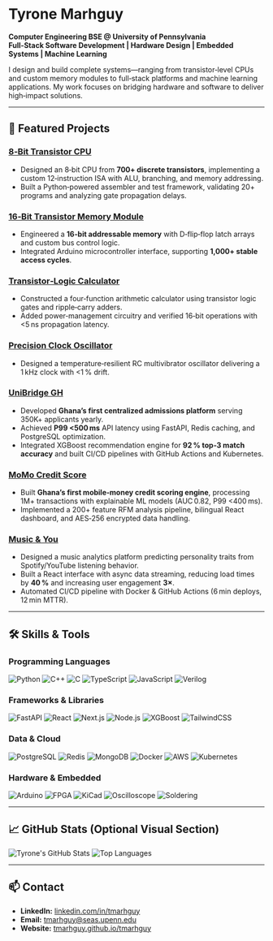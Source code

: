 # Tyrone Marhguy

**Computer Engineering BSE @ University of Pennsylvania**  
**Full‑Stack Software Development | Hardware Design | Embedded Systems | Machine Learning**

I design and build complete systems—ranging from transistor‑level CPUs and custom memory modules to full‑stack platforms and machine learning applications. My work focuses on bridging hardware and software to deliver high‑impact solutions.

---

## 🚀 Featured Projects

### [8‑Bit Transistor CPU](https://github.com/tmarhguy/cpu)
- Designed an 8‑bit CPU from **700+ discrete transistors**, implementing a custom 12‑instruction ISA with ALU, branching, and memory addressing.
- Built a Python‑powered assembler and test framework, validating 20+ programs and analyzing gate propagation delays.

### [16‑Bit Transistor Memory Module](https://github.com/tmarhguy/memory-drive)
- Engineered a **16‑bit addressable memory** with D‑flip‑flop latch arrays and custom bus control logic.
- Integrated Arduino microcontroller interface, supporting **1,000+ stable access cycles**.

### [Transistor‑Logic Calculator](https://github.com/tmarhguy/custom-calculator)
- Constructed a four‑function arithmetic calculator using transistor logic gates and ripple‑carry adders.
- Added power‑management circuitry and verified 16‑bit operations with <5 ns propagation latency.

### [Precision Clock Oscillator](https://github.com/tmarhguy/custom-clock)
- Designed a temperature‑resilient RC multivibrator oscillator delivering a 1 kHz clock with <1 % drift.

### [UniBridge GH](https://github.com/tmarhguy/unibridgeGhana)
- Developed **Ghana’s first centralized admissions platform** serving 350K+ applicants yearly.  
- Achieved **P99 <500 ms** API latency using FastAPI, Redis caching, and PostgreSQL optimization.  
- Integrated XGBoost recommendation engine for **92 % top‑3 match accuracy** and built CI/CD pipelines with GitHub Actions and Kubernetes.

### [MoMo Credit Score](https://github.com/tmarhguy/momo-credit-score)
- Built **Ghana’s first mobile‑money credit scoring engine**, processing 1M+ transactions with explainable ML models (AUC 0.82, P99 <400 ms).  
- Implemented a 200+ feature RFM analysis pipeline, bilingual React dashboard, and AES‑256 encrypted data handling.

### [Music & You](https://github.com/tmarhguy/music-and-you)
- Designed a music analytics platform predicting personality traits from Spotify/YouTube listening behavior.  
- Built a React interface with async data streaming, reducing load times by **40 %** and increasing user engagement **3×**.  
- Automated CI/CD pipeline with Docker & GitHub Actions (6 min deploys, 12 min MTTR).

---

## 🛠 Skills & Tools

### Programming Languages
![Python](https://img.shields.io/badge/-Python-3776AB?style=flat&logo=python&logoColor=white)
![C++](https://img.shields.io/badge/-C++-00599C?style=flat&logo=cplusplus&logoColor=white)
![C](https://img.shields.io/badge/-C-A8B9CC?style=flat&logo=c&logoColor=white)
![TypeScript](https://img.shields.io/badge/-TypeScript-3178C6?style=flat&logo=typescript&logoColor=white)
![JavaScript](https://img.shields.io/badge/-JavaScript-F7DF1E?style=flat&logo=javascript&logoColor=black)
![Verilog](https://img.shields.io/badge/-Verilog-000000?style=flat&logoColor=white)

### Frameworks & Libraries
![FastAPI](https://img.shields.io/badge/-FastAPI-009688?style=flat&logo=fastapi&logoColor=white)
![React](https://img.shields.io/badge/-React-61DAFB?style=flat&logo=react&logoColor=black)
![Next.js](https://img.shields.io/badge/-Next.js-000000?style=flat&logo=nextdotjs&logoColor=white)
![Node.js](https://img.shields.io/badge/-Node.js-339933?style=flat&logo=node.js&logoColor=white)
![XGBoost](https://img.shields.io/badge/-XGBoost-0095D5?style=flat&logoColor=white)
![TailwindCSS](https://img.shields.io/badge/-TailwindCSS-38B2AC?style=flat&logo=tailwind-css&logoColor=white)

### Data & Cloud
![PostgreSQL](https://img.shields.io/badge/-PostgreSQL-336791?style=flat&logo=postgresql&logoColor=white)
![Redis](https://img.shields.io/badge/-Redis-DC382D?style=flat&logo=redis&logoColor=white)
![MongoDB](https://img.shields.io/badge/-MongoDB-47A248?style=flat&logo=mongodb&logoColor=white)
![Docker](https://img.shields.io/badge/-Docker-2496ED?style=flat&logo=docker&logoColor=white)
![AWS](https://img.shields.io/badge/-AWS-232F3E?style=flat&logo=amazon-aws&logoColor=white)
![Kubernetes](https://img.shields.io/badge/-Kubernetes-326CE5?style=flat&logo=kubernetes&logoColor=white)

### Hardware & Embedded
![Arduino](https://img.shields.io/badge/-Arduino-00979D?style=flat&logo=arduino&logoColor=white)
![FPGA](https://img.shields.io/badge/-FPGA-000000?style=flat)
![KiCad](https://img.shields.io/badge/-KiCad-314CB0?style=flat&logo=kicad&logoColor=white)
![Oscilloscope](https://img.shields.io/badge/-Oscilloscope-000000?style=flat)
![Soldering](https://img.shields.io/badge/-Soldering-000000?style=flat)

---

## 📈 GitHub Stats (Optional Visual Section)

![Tyrone's GitHub Stats](https://github-readme-stats.vercel.app/api?username=tmarhguy&show_icons=true&theme=default)
![Top Languages](https://github-readme-stats.vercel.app/api/top-langs/?username=tmarhguy&layout=compact)

---

## 📫 Contact

- **LinkedIn:** [linkedin.com/in/tmarhguy](https://linkedin.com/in/tmarhguy)  
- **Email:** tmarhguy@seas.upenn.edu  
- **Website:** [tmarhguy.github.io/tmarhguy](https://tmarhguy.github.io/tmarhguy)
